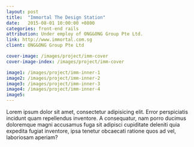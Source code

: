```yaml
---
layout: post
title:  "Immortal The Design Station"
date:   2015-08-01 10:00:00 +0800
categories: front-end rails
attribution: Under employ of ONG&ONG Group Pte Ltd.
link: http://www.immortal.com.sg
client: ONG&ONG Group Pte Ltd

cover-image: /images/project/imm-cover
cover-image-index: /images/project/imm-cover

image1: /images/project/imm-inner-1
image2: /images/project/imm-inner-2
image3: /images/project/imm-inner-3
image4: /images/project/imm-inner-4
image5:
---
```


Lorem ipsum dolor sit amet, consectetur adipisicing elit. Error perspiciatis incidunt quam repellendus inventore. A consequatur, nam porro ducimus doloremque magni accusamus fuga sit adipisci cupiditate deleniti quia expedita fugiat inventore, ipsa tenetur obcaecati ratione quos ad vel, laboriosam aperiam?
